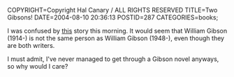 COPYRIGHT=Copyright Hal Canary / ALL RIGHTS RESERVED
TITLE=Two Gibsons!
DATE=2004-08-10 20:36:13
POSTID=287
CATEGORIES=books;

I was confused by [this](http://www.npr.org/features/feature.php?wfId=3843114) story this morning. It would seem that William Gibson (1914-) is not the same person as William Gibson (1948-), even though they are both writers.

I must admit, I've never managed to get through a Gibson novel anyways, so why would I care?
